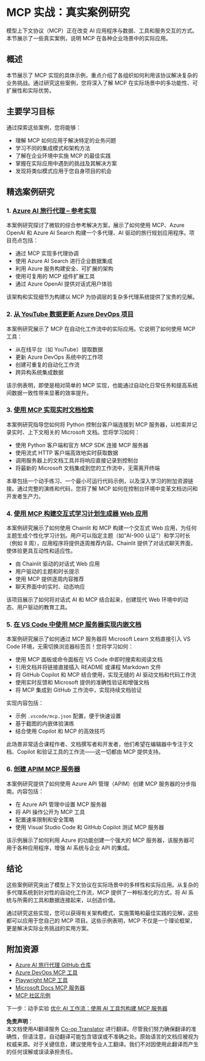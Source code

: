 <!--
CO_OP_TRANSLATOR_METADATA:
{
  "original_hash": "18f070888eb7266c0733fca698cb095e",
  "translation_date": "2025-07-22T06:59:09+00:00",
  "source_file": "09-CaseStudy/README.md",
  "language_code": "zh"
}
-->
# MCP 实战：真实案例研究

模型上下文协议（MCP）正在改变 AI 应用程序与数据、工具和服务交互的方式。本节展示了一些真实案例，说明 MCP 在各种企业场景中的实际应用。

## 概述

本节展示了 MCP 实现的具体示例，重点介绍了各组织如何利用该协议解决复杂的业务挑战。通过研究这些案例，您将深入了解 MCP 在实际场景中的多功能性、可扩展性和实际优势。

## 主要学习目标

通过探索这些案例，您将能够：

- 理解 MCP 如何应用于解决特定的业务问题
- 学习不同的集成模式和架构方法
- 了解在企业环境中实施 MCP 的最佳实践
- 掌握在实际应用中遇到的挑战及其解决方案
- 发现将类似模式应用于您自身项目的机会

## 精选案例研究

### 1. [Azure AI 旅行代理 – 参考实现](./travelagentsample.md)

本案例研究探讨了微软的综合参考解决方案，展示了如何使用 MCP、Azure OpenAI 和 Azure AI Search 构建一个多代理、AI 驱动的旅行规划应用程序。项目亮点包括：

- 通过 MCP 实现多代理协调
- 使用 Azure AI Search 进行企业数据集成
- 利用 Azure 服务构建安全、可扩展的架构
- 使用可复用的 MCP 组件扩展工具
- 通过 Azure OpenAI 提供对话式用户体验

该架构和实现细节为构建以 MCP 为协调层的复杂多代理系统提供了宝贵的见解。

### 2. [从 YouTube 数据更新 Azure DevOps 项目](./UpdateADOItemsFromYT.md)

本案例研究展示了 MCP 在自动化工作流中的实际应用。它说明了如何使用 MCP 工具：

- 从在线平台（如 YouTube）提取数据
- 更新 Azure DevOps 系统中的工作项
- 创建可重复的自动化工作流
- 跨异构系统集成数据

该示例表明，即使是相对简单的 MCP 实现，也能通过自动化日常任务和提高系统间数据一致性带来显著的效率提升。

### 3. [使用 MCP 实现实时文档检索](./docs-mcp/README.md)

本案例研究指导您如何将 Python 控制台客户端连接到 MCP 服务器，以检索并记录实时、上下文相关的 Microsoft 文档。您将学习如何：

- 使用 Python 客户端和官方 MCP SDK 连接 MCP 服务器
- 使用流式 HTTP 客户端高效地实时获取数据
- 调用服务器上的文档工具并将响应直接记录到控制台
- 将最新的 Microsoft 文档集成到您的工作流中，无需离开终端

本章包括一个动手练习、一个最小可运行代码示例，以及深入学习的附加资源链接。通过完整的演练和代码，您将了解 MCP 如何在控制台环境中变革文档访问和开发者生产力。

### 4. [使用 MCP 构建交互式学习计划生成器 Web 应用](./docs-mcp/README.md)

本案例研究展示了如何使用 Chainlit 和 MCP 构建一个交互式 Web 应用，为任何主题生成个性化学习计划。用户可以指定主题（如“AI-900 认证”）和学习时长（例如 8 周），应用程序将提供逐周推荐内容。Chainlit 提供了对话式聊天界面，使体验更具互动性和适应性。

- 由 Chainlit 驱动的对话式 Web 应用
- 用户驱动的主题和时长提示
- 使用 MCP 提供逐周内容推荐
- 聊天界面中的实时、动态响应

该项目展示了如何将对话式 AI 和 MCP 结合起来，创建现代 Web 环境中的动态、用户驱动的教育工具。

### 5. [在 VS Code 中使用 MCP 服务器实现内嵌文档](./docs-mcp/README.md)

本案例研究展示了如何通过 MCP 服务器将 Microsoft Learn 文档直接引入 VS Code 环境，无需切换浏览器标签页！您将学习如何：

- 使用 MCP 面板或命令面板在 VS Code 中即时搜索和阅读文档
- 引用文档并将链接直接插入 README 或课程 Markdown 文件
- 将 GitHub Copilot 和 MCP 结合使用，实现无缝的 AI 驱动文档和代码工作流
- 使用实时反馈和 Microsoft 提供的准确性验证和增强文档
- 将 MCP 集成到 GitHub 工作流中，实现持续文档验证

实现内容包括：

- 示例 `.vscode/mcp.json` 配置，便于快速设置
- 基于截图的内嵌体验演练
- 结合使用 Copilot 和 MCP 的高效技巧

此场景非常适合课程作者、文档撰写者和开发者，他们希望在编辑器中专注于文档、Copilot 和验证工具的工作流——这一切都由 MCP 提供支持。

### 6. [创建 APIM MCP 服务器](./apimsample.md)

本案例研究提供了如何使用 Azure API 管理（APIM）创建 MCP 服务器的分步指南。内容包括：

- 在 Azure API 管理中设置 MCP 服务器
- 将 API 操作公开为 MCP 工具
- 配置速率限制和安全策略
- 使用 Visual Studio Code 和 GitHub Copilot 测试 MCP 服务器

该示例展示了如何利用 Azure 的功能创建一个强大的 MCP 服务器，该服务器可用于各种应用程序，增强 AI 系统与企业 API 的集成。

## 结论

这些案例研究突出了模型上下文协议在实际场景中的多样性和实际应用。从复杂的多代理系统到针对性的自动化工作流，MCP 提供了一种标准化的方式，将 AI 系统与所需的工具和数据连接起来，以创造价值。

通过研究这些实现，您可以获得有关架构模式、实施策略和最佳实践的见解，这些都可以应用于您自己的 MCP 项目。这些示例表明，MCP 不仅是一个理论框架，更是解决实际业务挑战的实用方案。

## 附加资源

- [Azure AI 旅行代理 GitHub 仓库](https://github.com/Azure-Samples/azure-ai-travel-agents)
- [Azure DevOps MCP 工具](https://github.com/microsoft/azure-devops-mcp)
- [Playwright MCP 工具](https://github.com/microsoft/playwright-mcp)
- [Microsoft Docs MCP 服务器](https://github.com/MicrosoftDocs/mcp)
- [MCP 社区示例](https://github.com/microsoft/mcp)

下一步：动手实验 [优化 AI 工作流：使用 AI 工具包构建 MCP 服务器](../10-StreamliningAIWorkflowsBuildingAnMCPServerWithAIToolkit/README.md)

**免责声明**：  
本文档使用AI翻译服务 [Co-op Translator](https://github.com/Azure/co-op-translator) 进行翻译。尽管我们努力确保翻译的准确性，但请注意，自动翻译可能包含错误或不准确之处。原始语言的文档应被视为权威来源。对于关键信息，建议使用专业人工翻译。我们不对因使用此翻译而产生的任何误解或误读承担责任。
